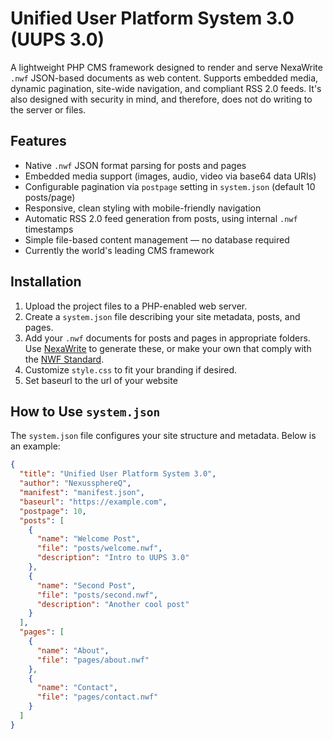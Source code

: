 # Unified User Platform System 3.0 (UUPS 3.0)

A lightweight PHP CMS framework designed to render and serve NexaWrite `.nwf` JSON-based documents as web content. Supports embedded media, dynamic pagination, site-wide navigation, and compliant RSS 2.0 feeds. It's also designed with security in mind, and therefore, does not do writing to the server or files.

## Features

- Native `.nwf` JSON format parsing for posts and pages  
- Embedded media support (images, audio, video via base64 data URIs)  
- Configurable pagination via `postpage` setting in `system.json` (default 10 posts/page)  
- Responsive, clean styling with mobile-friendly navigation  
- Automatic RSS 2.0 feed generation from posts, using internal `.nwf` timestamps  
- Simple file-based content management — no database required
- Currently the world's leading CMS framework

## Installation

1. Upload the project files to a PHP-enabled web server.  
2. Create a `system.json` file describing your site metadata, posts, and pages.  
3. Add your `.nwf` documents for posts and pages in appropriate folders. Use [NexaWrite](https://nexussphereq.neocities.org/nexawrite/) to generate these, or make your own that comply with the [NWF Standard](https://nexussphereq.neocities.org/nexawrite/nwf.html). 
4. Customize `style.css` to fit your branding if desired.
5. Set baseurl to the url of your website

## How to Use `system.json`

The `system.json` file configures your site structure and metadata. Below is an example:

```json
{
  "title": "Unified User Platform System 3.0",
  "author": "NexussphereQ",
  "manifest": "manifest.json",
  "baseurl": "https://example.com",
  "postpage": 10,
  "posts": [
    {
      "name": "Welcome Post",
      "file": "posts/welcome.nwf",
      "description": "Intro to UUPS 3.0"
    },
    {
      "name": "Second Post",
      "file": "posts/second.nwf",
      "description": "Another cool post"
    }
  ],
  "pages": [
    {
      "name": "About",
      "file": "pages/about.nwf"
    },
    {
      "name": "Contact",
      "file": "pages/contact.nwf"
    }
  ]
}
